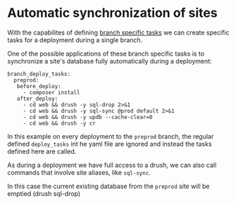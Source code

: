 # Automatic synchronization of sites

With the capabilites of defining [branch specific tasks](../amazeeioyml_file.md) we can create specific tasks for a deployment during a single branch.

One of the possible applications of these branch specific tasks is to synchronize a site's database fully automatically during a deployment:

```
branch_deploy_tasks:
  preprod:
   before_deploy:
     - composer install
   after_deploy:
     - cd web && drush -y sql-drop 2>&1
     - cd web && drush -y sql-sync @prod default 2>&1
     - cd web && drush -y updb --cache-clear=0
     - cd web && drush -y cr
```

In this example on every deployment to the `preprod` branch, the regular defined `deploy_tasks` int he yaml file are ignored and instead the tasks defined here are called.

As during a deployment we have full access to a drush, we can also call commands that involve site aliases, like `sql-sync`.

In this case the current existing database from the `preprod` site will be emptied (drush sql-drop)